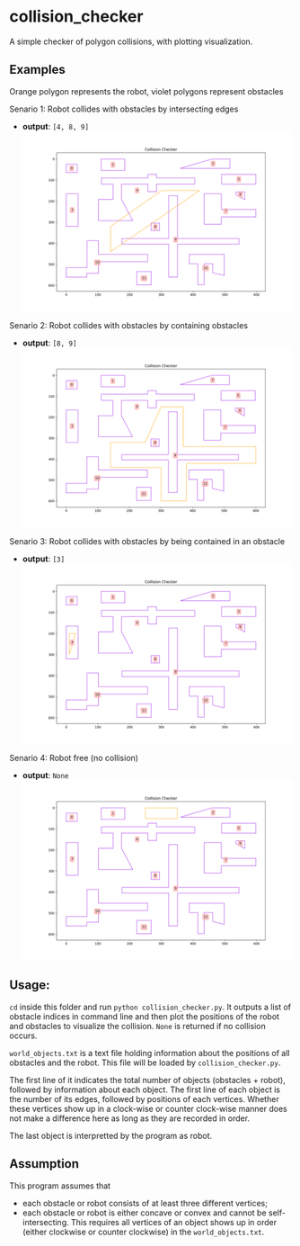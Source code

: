 # collision_checker
A simple checker of polygon collisions, with plotting visualization.

## Examples
Orange polygon represents the robot, violet polygons represent obstacles

Senario 1: Robot collides with obstacles by intersecting edges
- **output**: ```[4, 8, 9]```
![](https://github.com/JingxiXu/collision_checker/blob/master/images/edges.png)

Senario 2: Robot collides with obstacles by containing obstacles
- **output**: ```[8, 9]```
![](https://github.com/JingxiXu/collision_checker/blob/master/images/outside.png)

Senario 3: Robot collides with obstacles by being contained in an obstacle
- **output**: ```[3]```
![](https://github.com/JingxiXu/collision_checker/blob/master/images/inside.png)

Senario 4: Robot free (no collision)
- **output**: ```None```
![](https://github.com/JingxiXu/collision_checker/blob/master/images/no_collision.png)

## Usage:
```cd``` inside this folder and run ```python collision_checker.py```. It outputs a list of obstacle indices in command line and then plot the positions of the robot and obstacles to visualize the collision. ```None``` is returned if no collision occurs.

```world_objects.txt``` is a text file holding information about the positions of all obstacles and the robot. This file will be loaded by ```collision_checker.py```. 

The first line of it indicates the total number of objects (obstacles + robot), followed by information about each object. The first line of each object is the number of its edges, followed by positions of each vertices. Whether these vertices show up in a clock-wise or counter clock-wise manner does not make a difference here as long as they are recorded in order. 

The last object is interpretted by the program as robot.

## Assumption
This program assumes that 
- each obstacle or robot consists of at least three different vertices;
- each obstacle or robot is either concave or convex and cannot be self-intersecting. This requires all vertices of an object shows up in order (either clockwise or counter clockwise) in the ```world_objects.txt```.
